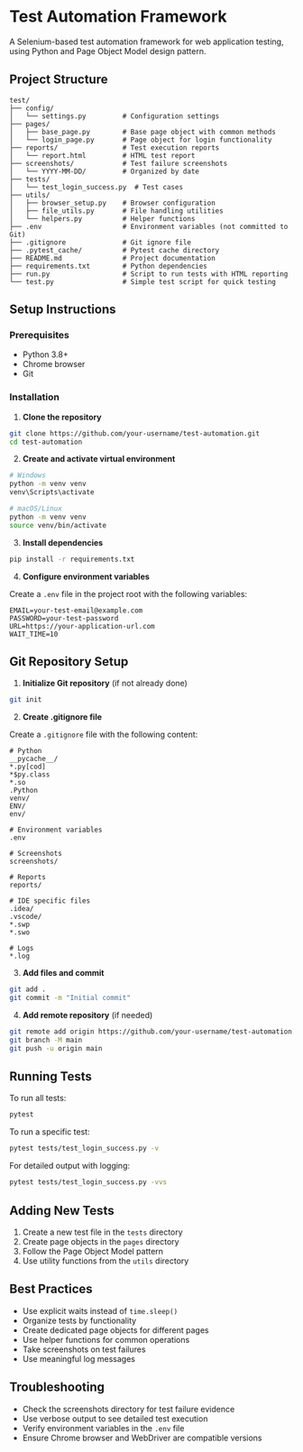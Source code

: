 # Test Automation Framework

A Selenium-based test automation framework for web application testing, using Python and Page Object Model design pattern.

## Project Structure

```
test/
├── config/
│   └── settings.py         # Configuration settings
├── pages/
│   ├── base_page.py        # Base page object with common methods
│   └── login_page.py       # Page object for login functionality
├── reports/                # Test execution reports
│   └── report.html         # HTML test report
├── screenshots/            # Test failure screenshots
│   └── YYYY-MM-DD/         # Organized by date
├── tests/
│   └── test_login_success.py  # Test cases
├── utils/
│   ├── browser_setup.py    # Browser configuration
│   ├── file_utils.py       # File handling utilities
│   └── helpers.py          # Helper functions
├── .env                    # Environment variables (not committed to Git)
├── .gitignore              # Git ignore file
├── .pytest_cache/          # Pytest cache directory
├── README.md               # Project documentation
├── requirements.txt        # Python dependencies
├── run.py                  # Script to run tests with HTML reporting
└── test.py                 # Simple test script for quick testing
```

## Setup Instructions

### Prerequisites

- Python 3.8+
- Chrome browser
- Git

### Installation

1. **Clone the repository**

```bash
git clone https://github.com/your-username/test-automation.git
cd test-automation
```

2. **Create and activate virtual environment**

```bash
# Windows
python -m venv venv
venv\Scripts\activate

# macOS/Linux
python -m venv venv
source venv/bin/activate
```

3. **Install dependencies**

```bash
pip install -r requirements.txt
```

4. **Configure environment variables**

Create a `.env` file in the project root with the following variables:

```
EMAIL=your-test-email@example.com
PASSWORD=your-test-password
URL=https://your-application-url.com
WAIT_TIME=10
```

## Git Repository Setup

1. **Initialize Git repository** (if not already done)

```bash
git init
```

2. **Create .gitignore file**

Create a `.gitignore` file with the following content:

```
# Python
__pycache__/
*.py[cod]
*$py.class
*.so
.Python
venv/
ENV/
env/

# Environment variables
.env

# Screenshots
screenshots/

# Reports
reports/

# IDE specific files
.idea/
.vscode/
*.swp
*.swo

# Logs
*.log
```

3. **Add files and commit**

```bash
git add .
git commit -m "Initial commit"
```

4. **Add remote repository** (if needed)

```bash
git remote add origin https://github.com/your-username/test-automation.git
git branch -M main
git push -u origin main
```

## Running Tests

To run all tests:

```bash
pytest
```

To run a specific test:

```bash
pytest tests/test_login_success.py -v
```

For detailed output with logging:

```bash
pytest tests/test_login_success.py -vvs
```

## Adding New Tests

1. Create a new test file in the `tests` directory
2. Create page objects in the `pages` directory
3. Follow the Page Object Model pattern
4. Use utility functions from the `utils` directory

## Best Practices

- Use explicit waits instead of `time.sleep()`
- Organize tests by functionality
- Create dedicated page objects for different pages
- Use helper functions for common operations
- Take screenshots on test failures
- Use meaningful log messages

## Troubleshooting

- Check the screenshots directory for test failure evidence
- Use verbose output to see detailed test execution
- Verify environment variables in the `.env` file
- Ensure Chrome browser and WebDriver are compatible versions